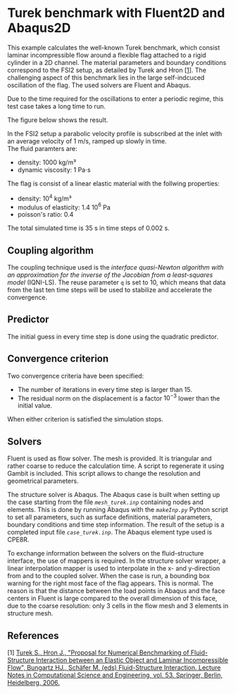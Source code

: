# Turek benchmark with Fluent2D and Abaqus2D

This example calculates the well-known Turek benchmark, which consist laminar incompressible flow around a flexible flag attached to a rigid cylinder in a 2D channel.
The material parameters and boundary conditions correspond to the FSI2 setup, as detailed by Turek and Hron [[1](#1)].
The challenging aspect of this benchmark lies in the large self-indcuced oscillation of the flag.
The used solvers are Fluent and Abaqus.

Due to the time required for the oscillations to enter a periodic regime, this test case takes a long time to run.

The figure below shows the result.

In the FSI2 setup a parabolic velocity profile is subscribed at the inlet with an average velocity of 1 m/s, ramped up slowly in time.  
The fluid paramters are: 

-   density: 1000 kg/m³
-   dynamic viscosity: 1 Pa$\cdot$s

The flag is consist of a linear elastic material with the follwing properties:

-   density: 10$^4$ kg/m³
-   modulus of elasticity: 1.4 10$^6$ Pa
-   poisson's ratio: 0.4

The total simulated time is 35 s in time steps of 0.002 s.

## Coupling algorithm

The coupling technique used is the *interface quasi-Newton algorithm with an approximation for the inverse of the Jacobian from a least-squares model* (IQNI-LS).
The reuse parameter `q` is set to 10, which means that data from the last ten time steps will be used to stabilize and accelerate the convergence.

## Predictor

The initial guess in every time step is done using the quadratic predictor.

## Convergence criterion

Two convergence criteria have been specified:

-   The number of iterations in every time step is larger than 15.
-   The residual norm on the displacement is a factor $10^{-3}$ lower than the initial value.
 
When either criterion is satisfied the simulation stops.

## Solvers

Fluent is used as flow solver.
The mesh is provided. It is triangular and rather coarse to reduce the calculation time.
A script to regenerate it using Gambit is included. This script allows to change the resolution and geometrical parameters.

The structure solver is Abaqus.
The Abaqus case is built when setting up the case starting from the file *`mesh_turek.inp`* containing nodes and elements. 
This is done by running Abaqus with the *`makeInp.py`* Python script to set all parameters, such as surface definitions, material parameters, boundary conditions and time step information.
The result of the setup is a completed input file *`case_turek.inp`*.
The Abaqus element type used is CPE8R.

To exchange information between the solvers on the fluid-structure interface, the use of mappers is required.
In the structure solver wrapper, a linear interpolation mapper is used to interpolate in the x- and y-direction from and to the coupled solver.
When the case is run, a bounding box warning for the right most face of the flag appears.
This is normal.
The reason is that the distance between the load points in Abaqus and the face centers in Fluent is large compared to the overall dimension of this face, 
due to the coarse resolution: only 3 cells in the flow mesh and 3 elements in structure mesh.

## References
<a id="1">[1]</a> 
[Turek S., Hron J., "Proposal for Numerical Benchmarking of Fluid-Structure Interaction between an Elastic Object and Laminar Incompressible Flow", Bungartz HJ., Schäfer M. (eds) Fluid-Structure Interaction. Lecture Notes in Computational Science and Engineering, vol. 53. Springer, Berlin, Heidelberg, 2006.](https://doi.org/10.1007/3-540-34596-5_15)